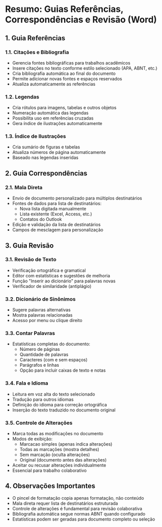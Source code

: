 # Resumo: Guias Referências, Correspondências e Revisão (Word)

## 1. Guia Referências

### 1.1. Citações e Bibliografia
- Gerencia fontes bibliográficas para trabalhos acadêmicos
- Insere citações no texto conforme estilo selecionado (APA, ABNT, etc.)
- Cria bibliografia automática ao final do documento
- Permite adicionar novas fontes e espaços reservados
- Atualiza automaticamente as referências

### 1.2. Legendas
- Cria rótulos para imagens, tabelas e outros objetos
- Numeração automática das legendas
- Possibilita uso em referências cruzadas
- Gera índice de ilustrações automaticamente

### 1.3. Índice de Ilustrações
- Cria sumário de figuras e tabelas
- Atualiza números de página automaticamente
- Baseado nas legendas inseridas

## 2. Guia Correspondências

### 2.1. Mala Direta
- Envio de documento personalizado para múltiplos destinatários
- Fontes de dados para lista de destinatários:
  - Nova lista digitada manualmente
  - Lista existente (Excel, Access, etc.)
  - Contatos do Outlook
- Edição e validação da lista de destinatários
- Campos de mesclagem para personalização

## 3. Guia Revisão

### 3.1. Revisão de Texto
- Verificação ortográfica e gramatical
- Editor com estatísticas e sugestões de melhoria
- Função "Inserir ao dicionário" para palavras novas
- Verificador de similaridade (antiplágio)

### 3.2. Dicionário de Sinônimos
- Sugere palavras alternativas
- Mostra palavras relacionadas
- Acesso por menu ou clique direito

### 3.3. Contar Palavras
- Estatísticas completas do documento:
  - Número de páginas
  - Quantidade de palavras
  - Caracteres (com e sem espaços)
  - Parágrafos e linhas
  - Opção para incluir caixas de texto e notas

### 3.4. Fala e Idioma
- Leitura em voz alta do texto selecionado
- Tradução para outros idiomas
- Definição do idioma para correção ortográfica
- Inserção do texto traduzido no documento original

### 3.5. Controle de Alterações
- Marca todas as modificações no documento
- Modos de exibição:
  - Marcacao simples (apenas indica alterações)
  - Todas as marcações (mostra detalhes)
  - Sem marcação (oculta alterações)
  - Original (documento antes das alterações)
- Aceitar ou recusar alterações individualmente
- Essencial para trabalho colaborativo

## 4. Observações Importantes
- O pincel de formatação copia apenas formatação, não conteúdo
- Mala direta requer lista de destinatários estruturada
- Controle de alterações é fundamental para revisão colaborativa
- Bibliografia automática segue normas ABNT quando configurado
- Estatísticas podem ser geradas para documento completo ou seleção